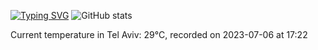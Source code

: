 [![Typing SVG](https://readme-typing-svg.demolab.com?font=Fira+Code&pause=1000&width=435&lines=Hello+%F0%9F%91%8B+welcome+to+my+GitHub+%F0%9F%94%A5)](https://git.io/typing-svg)
![GitHub stats](https://github-readme-stats.vercel.app/api?username=apollner&hide=stars,commits,prs,issues,contribs)



















































































Current temperature in Tel Aviv: 29°C, recorded on 2023-07-06 at 17:22
